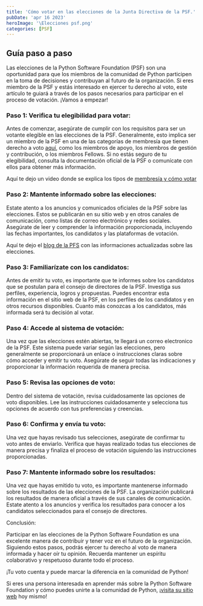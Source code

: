 ```yaml
---
title: 'Cómo votar en las elecciones de la Junta Directiva de la PSF.'
pubDate: 'apr 16 2023'
heroImage: '\Elecciones psf.png'
categories: [PSF]
---
```


## Guía paso a paso

Las elecciones de la Python Software Foundation (PSF) son una oportunidad para que los miembros de la comunidad de Python participen en la toma de decisiones y contribuyan al futuro de la organización. Si eres miembro de la PSF y estás interesado en ejercer tu derecho al voto, este artículo te guiará a través de los pasos necesarios para participar en el proceso de votación. ¡Vamos a empezar!

### Paso 1: Verifica tu elegibilidad para votar:

Antes de comenzar, asegúrate de cumplir con los requisitos para ser un votante elegible en las elecciones de la PSF. Generalmente, esto implica ser un miembro de la PSF en una de las categorías de membresía que tienen derecho a voto [<u>aquí</u>](https://dennyperez.dev/blog/membresias-de-psf/), como los miembros de apoyo, los miembros de gestión y contribución, o los miembros Fellows. Si no estás seguro de tu elegibilidad, consulta la documentación oficial de la PSF o comunícate con ellos para obtener más información.  
  
Aquí te dejo un video donde se explica los tipos de [<u>membresía y cómo votar</u>](https://youtu.be/t4Km71HR2MQ)

### Paso 2: Mantente informado sobre las elecciones:

Estate atento a los anuncios y comunicados oficiales de la PSF sobre las elecciones. Estos se publicarán en su sitio web y en otros canales de comunicación, como listas de correo electrónico y redes sociales. Asegúrate de leer y comprender la información proporcionada, incluyendo las fechas importantes, los candidatos y las plataformas de votación.

Aquí te dejo el [<u>blog de la PFS</u>](https://discuss.python.org/t/psf-board-election-dates-for-2023/26699) con las informaciones actualizadas sobre las elecciones.

### Paso 3: Familiarízate con los candidatos:

Antes de emitir tu voto, es importante que te informes sobre los candidatos que se postulan para el consejo de directores de la PSF. Investiga sus perfiles, experiencia, logros y propuestas. Puedes encontrar esta información en el sitio web de la PSF, en los perfiles de los candidatos y en otros recursos disponibles. Cuanto más conozcas a los candidatos, más informada será tu decisión al votar.

### Paso 4: Accede al sistema de votación:

Una vez que las elecciones estén abiertas, te llegará un correo electronico de la PSF. Este sistema puede variar según las elecciones, pero generalmente se proporcionará un enlace o instrucciones claras sobre cómo acceder y emitir tu voto. Asegúrate de seguir todas las indicaciones y proporcionar la información requerida de manera precisa.

### Paso 5: Revisa las opciones de voto:

Dentro del sistema de votación, revisa cuidadosamente las opciones de voto disponibles. Lee las instrucciones cuidadosamente y selecciona tus opciones de acuerdo con tus preferencias y creencias.

### Paso 6: Confirma y envía tu voto:

Una vez que hayas revisado tus selecciones, asegúrate de confirmar tu voto antes de enviarlo. Verifica que hayas realizado todas tus elecciones de manera precisa y finaliza el proceso de votación siguiendo las instrucciones proporcionadas.

### Paso 7: Mantente informado sobre los resultados:

Una vez que hayas emitido tu voto, es importante mantenerse informado sobre los resultados de las elecciones de la PSF. La organización publicará los resultados de manera oficial a través de sus canales de comunicación. Estate atento a los anuncios y verifica los resultados para conocer a los candidatos seleccionados para el consejo de directores.

Conclusión:

Participar en las elecciones de la Python Software Foundation es una excelente manera de contribuir y tener voz en el futuro de la organización. Siguiendo estos pasos, podrás ejercer tu derecho al voto de manera informada y hacer oír tu opinión. Recuerda mantener un espíritu colaborativo y respetuoso durante todo el proceso.

¡Tu voto cuenta y puede marcar la diferencia en la comunidad de Python!

Si eres una persona interesada en aprender más sobre la Python Software Foundation y cómo puedes unirte a la comunidad de Python, ¡[<u>visita su sitio web</u>](https://www.python.org/psf/about/) hoy mismo!
